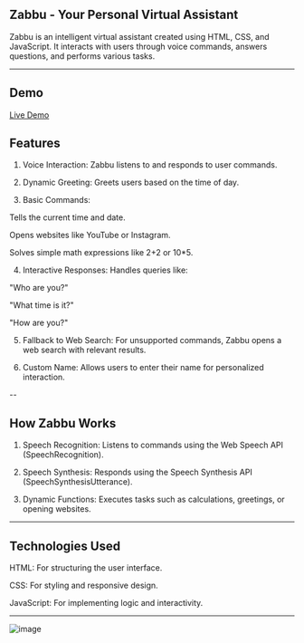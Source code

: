 ##  Zabbu - Your Personal Virtual Assistant

Zabbu is an intelligent virtual assistant created using HTML, CSS, and JavaScript. It interacts with users through voice commands, answers questions, and performs various tasks.


---
## Demo
[Live Demo](https://zabuuvirtual.netlify.app)

## Features

1. Voice Interaction: Zabbu listens to and responds to user commands.


2. Dynamic Greeting: Greets users based on the time of day.


3. Basic Commands:

Tells the current time and date.

Opens websites like YouTube or Instagram.

Solves simple math expressions like 2+2 or 10*5.



4. Interactive Responses: Handles queries like:

"Who are you?"

"What time is it?"

"How are you?"



5. Fallback to Web Search: For unsupported commands, Zabbu opens a web search with relevant results.


6. Custom Name: Allows users to enter their name for personalized interaction.




--

##  How Zabbu Works

1. Speech Recognition: Listens to commands using the Web Speech API (SpeechRecognition).


2. Speech Synthesis: Responds using the Speech Synthesis API (SpeechSynthesisUtterance).


3. Dynamic Functions: Executes tasks such as calculations, greetings, or opening websites.




---

##  Technologies Used

HTML: For structuring the user interface.

CSS: For styling and responsive design.

JavaScript: For implementing logic and interactivity.



---
![image](https://github.com/user-attachments/assets/bcd709f4-6390-41df-bbef-233630ffbbf2)
